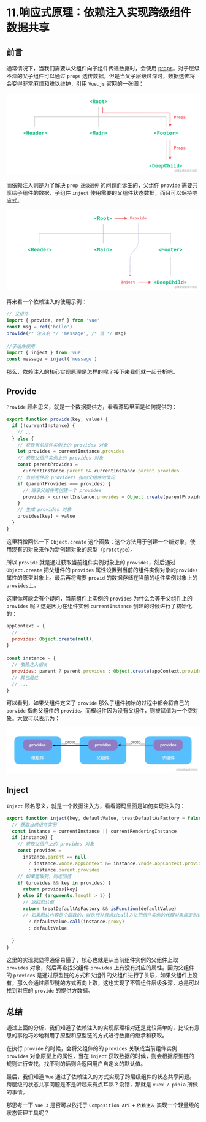 # 11.响应式原理：依赖注入实现跨级组件数据共享

## 前言
通常情况下，当我们需要从父组件向子组件传递数据时，会使用 [props](https://cn.vuejs.org/guide/components/props.html)。对于层级不深的父子组件可以通过 `props` 透传数据，但是当父子层级过深时，数据透传将会变得非常麻烦和难以维护，引用 `Vue.js` 官网的一张图：

![image.png](./images/fc8571f113189f2aeb2d67dc34c32f26.webp )

而依赖注入则是为了解决 `prop 逐级透传` 的问题而诞生的，父组件 `provide` 需要共享给子组件的数据，子组件 `inject` 使用需要的父组件状态数据，而且可以保持响应式。

![image.png](./images/87cd28579e5e3e183998dec62e6256c1.webp )

再来看一个依赖注入的使用示例：

```js
// 父组件
import { provide, ref } from 'vue'
const msg = ref('hello')
provide(/* 注入名 */ 'message', /* 值 */ msg)

//子组件使用
import { inject } from 'vue' 
const message = inject('message')
```
那么，依赖注入的核心实现原理是怎样的呢？接下来我们就一起分析吧。

## Provide

`Provide` 顾名思义，就是一个数据提供方，看看源码里面是如何提供的：
```js
export function provide(key, value) {
  if (!currentInstance) {
    // ...
  } else {
    // 获取当前组件实例上的 provides 对象
    let provides = currentInstance.provides
    // 获取父组件实例上的 provides 对象
    const parentProvides =
      currentInstance.parent && currentInstance.parent.provides
    // 当前组件的 providers 指向父组件的情况  
    if (parentProvides === provides) {
      // 继承父组件再创建一个 provides
      provides = currentInstance.provides = Object.create(parentProvides)
    }
    // 生成 provides 对象
    provides[key] = value
  }
}
```
这里稍微回忆一下 `Object.create` 这个函数：这个方法用于创建一个新对象，使用现有的对象来作为新创建对象的原型（`prototype`）。

所以 `provide` 就是通过获取当前组件实例对象上的 `provides`，然后通过 `Object.create` 把父组件的 `provides` 属性设置到当前的组件实例对象的`provides` 属性的原型对象上。最后再将需要 `provid` 的数据存储在当前的组件实例对象上的 `provides`上。

这里你可能会有个疑问，当前组件上实例的 `provides` 为什么会等于父组件上的 `provides` 呢？这是因为在组件实例 `currentInstance` 创建的时候进行了初始化的：

```js
appContext = {
  // ...
  provides: Object.create(null),
}

const instance = { 
  // 依赖注入相关 
  provides: parent ? parent.provides : Object.create(appContext.provides), 
  // 其它属性 
  // ... 
}
```
可以看到，如果父组件定义了 `provide` 那么子组件初始的过程中都会将自己的 `porvide` 指向父组件的 `provide`。而根组件因为没有父组件，则被赋值为一个空对象。大致可以表示为：


![image.png](./images/4a4eb2dbf6ce6fa1e7caaf5b5a0e6d59.webp )

## Inject
`Inject` 顾名思义，就是一个数据注入方，看看源码里面是如何实现注入的：

```js
export function inject(key, defaultValue, treatDefaultAsFactory = false) {
  // 获取当前组件实例
  const instance = currentInstance || currentRenderingInstance
  if (instance) {
    // 获取父组件上的 provides 对象
    const provides =
      instance.parent == null
        ? instance.vnode.appContext && instance.vnode.appContext.provides
        : instance.parent.provides
    // 如果能取到，则返回值
    if (provides && key in provides) {
      return provides[key]
    } else if (arguments.length > 1) {
      // 返回默认值
      return treatDefaultAsFactory && isFunction(defaultValue)
      // 如果默认内容是个函数的，就执行并且通过call方法把组件实例的代理对象绑定到该函数的this上
        ? defaultValue.call(instance.proxy)
        : defaultValue
    
  }
}
```
这里的实现就显得通俗易懂了，核心也就是从当前组件实例的父组件上取 `provides` 对象，然后再查找父组件 `provides` 上有没有对应的属性。因为父组件的 `provides` 是通过原型链的方式和父组件的父组件进行了关联，如果父组件上没有，那么会通过原型链的方式再向上取，这也实现了不管组件层级多深，总是可以找到对应的 `provide` 的提供方数据。

## 总结
通过上面的分析，我们知道了依赖注入的实现原理相对还是比较简单的，比较有意思的事他巧妙地利用了原型和原型链的方式进行数据的继承和获取。

在执行 `provide` 的时候，会将父组件的的 `provides` 关联成当前组件实例 `provides` 对象原型上的属性，当在 `inject` 获取数据的时候，则会根据原型链的规则进行查找，找不到的话则会返回用户自定义的默认值。

最后，我们知道 `Vue` 通过了依赖注入的方式实现了跨层级组件的状态共享问题。跨层级的状态共享问题是不是听起来有点耳熟？没错，那就是 `vuex / pinia` 所做的事情。

那思考一下 `Vue 3` 是否可以依托于 `Composition API` + `依赖注入` 实现一个轻量级的状态管理工具呢？

  
